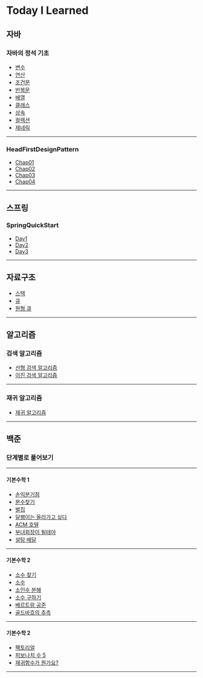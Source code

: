 # Today I Learned 


## 자바

### 자바의 정석 기초


- [변수](https://github.com/092600/TIL/blob/master/%EC%9E%90%EB%B0%94/%EC%9E%90%EB%B0%94%EC%9D%98%20%EC%A0%95%EC%84%9D%20%EA%B8%B0%EC%B4%88/%EB%B3%80%EC%88%98/%EB%B3%80%EC%88%98.md)
- [연산](https://github.com/092600/TIL/blob/master/%EC%9E%90%EB%B0%94/%EC%9E%90%EB%B0%94%EC%9D%98%20%EC%A0%95%EC%84%9D%20%EA%B8%B0%EC%B4%88/%EC%97%B0%EC%82%B0/%EC%97%B0%EC%82%B0.md)
- [조건문](https://github.com/092600/TIL/blob/master/%EC%9E%90%EB%B0%94/%EC%9E%90%EB%B0%94%EC%9D%98%20%EC%A0%95%EC%84%9D%20%EA%B8%B0%EC%B4%88/%EC%A1%B0%EA%B1%B4%EB%AC%B8/%EC%A1%B0%EA%B1%B4%EB%AC%B8.md)
- [반복문](https://github.com/092600/TIL/blob/master/%EC%9E%90%EB%B0%94/%EC%9E%90%EB%B0%94%EC%9D%98%20%EC%A0%95%EC%84%9D%20%EA%B8%B0%EC%B4%88/%EB%B0%98%EB%B3%B5%EB%AC%B8/%EB%B0%98%EB%B3%B5%EB%AC%B8.md)
- [배열](https://github.com/092600/TIL/blob/master/%EC%9E%90%EB%B0%94/%EC%9E%90%EB%B0%94%EC%9D%98%20%EC%A0%95%EC%84%9D%20%EA%B8%B0%EC%B4%88/%EB%B0%B0%EC%97%B4/%EB%B0%B0%EC%97%B4.md)
- [클래스](https://github.com/092600/TIL/blob/master/%EC%9E%90%EB%B0%94/%EC%9E%90%EB%B0%94%EC%9D%98%20%EC%A0%95%EC%84%9D%20%EA%B8%B0%EC%B4%88/%ED%81%B4%EB%9E%98%EC%8A%A4/%ED%81%B4%EB%9E%98%EC%8A%A4.md)
- [상속](https://github.com/092600/TIL/blob/master/%EC%9E%90%EB%B0%94/%EC%9E%90%EB%B0%94%EC%9D%98%20%EC%A0%95%EC%84%9D%20%EA%B8%B0%EC%B4%88/%EC%83%81%EC%86%8D/%EC%83%81%EC%86%8D.md)
- [컬렉션](https://github.com/092600/TIL/blob/master/%EC%9E%90%EB%B0%94/%EC%9E%90%EB%B0%94%EC%9D%98%20%EC%A0%95%EC%84%9D%20%EA%B8%B0%EC%B4%88/%EC%BB%AC%EB%A0%89%EC%85%98/%EC%BB%AC%EB%A0%89%EC%85%98.md)
- [제네릭](https://github.com/092600/TIL/tree/master/%EC%9E%90%EB%B0%94/%EC%9E%90%EB%B0%94%EC%9D%98%20%EC%A0%95%EC%84%9D%20%EA%B8%B0%EC%B4%88/%EC%A0%9C%EB%84%A4%EB%A6%AD/%EC%A0%9C%EB%84%A4%EB%A6%AD.md)

---

### HeadFirstDesignPattern

- [Chap01](https://github.com/092600/TIL/blob/master/%EC%9E%90%EB%B0%94/HadFirstDesignPattern/chap01.md)
- [Chap02](https://github.com/092600/TIL/blob/master/%EC%9E%90%EB%B0%94/HadFirstDesignPattern/chap02.md)
- [Chap03](https://github.com/092600/TIL/blob/master/%EC%9E%90%EB%B0%94/HadFirstDesignPattern/chap03.md)
- [Chap04](https://github.com/092600/TIL/blob/master/%EC%9E%90%EB%B0%94/HadFirstDesignPattern/chap04.md)

--- 
## 스프링

### SpringQuickStart

- [Day1](https://github.com/092600/TIL/blob/master/%EC%8A%A4%ED%94%84%EB%A7%81/SpringQuickStart/Day1/Day1.md)
- [Day2](https://github.com/092600/TIL/blob/master/%EC%8A%A4%ED%94%84%EB%A7%81/SpringQuickStart/Day2/Day2.md)
- [Day3]()

---

## 자료구조

- [스택](https://github.com/092600/TIL/blob/master/%EC%9E%90%EB%A3%8C%EA%B5%AC%EC%A1%B0/%EC%8A%A4%ED%83%9D/%EC%8A%A4%ED%83%9D.md)
- [큐](https://github.com/092600/TIL/blob/master/%EC%9E%90%EB%A3%8C%EA%B5%AC%EC%A1%B0/%ED%81%90/%ED%81%90.md)
- [원형 큐](https://github.com/092600/TIL/blob/master/%EC%9E%90%EB%A3%8C%EA%B5%AC%EC%A1%B0/%EC%9B%90%ED%98%95%ED%81%90/%EC%9B%90%ED%98%95%ED%81%90.md)


---
## 알고리즘

### 검색 알고리즘
- [선형 검색 알고리즘](https://github.com/092600/TIL/blob/master/%EC%95%8C%EA%B3%A0%EB%A6%AC%EC%A6%98/%EA%B2%80%EC%83%89%20%EC%95%8C%EA%B3%A0%EB%A6%AC%EC%A6%98/%EC%84%A0%ED%98%95%20%EA%B2%80%EC%83%89%20%EC%95%8C%EA%B3%A0%EB%A6%AC%EC%A6%98.md)
- [이진 검색 알고리즘](https://github.com/092600/TIL/blob/master/%EC%95%8C%EA%B3%A0%EB%A6%AC%EC%A6%98/%EA%B2%80%EC%83%89%20%EC%95%8C%EA%B3%A0%EB%A6%AC%EC%A6%98/%EC%9D%B4%EC%A7%84%20%EA%B2%80%EC%83%89%20%EC%95%8C%EA%B3%A0%EB%A6%AC%EC%A6%98.md)

---

### 재귀 알고리즘
- [재귀 알고리즘](https://github.com/092600/TIL/blob/master/%EC%95%8C%EA%B3%A0%EB%A6%AC%EC%A6%98/%EC%9E%AC%EA%B7%80%20%EC%95%8C%EA%B3%A0%EB%A6%AC%EC%A6%98/%EC%9E%AC%EA%B7%80%20%EC%95%8C%EA%B3%A0%EB%A6%AC%EC%A6%98.md)

---

## 백준
### 단계별로 풀어보기

--- 

#### 기본수학 1
- [손익분기점](https://github.com/092600/TIL/blob/master/%EB%B0%B1%EC%A4%80/%EB%8B%A8%EA%B3%84%EB%B3%84%EB%A1%9C_%ED%92%80%EC%96%B4%EB%B3%B4%EA%B8%B0/%EA%B8%B0%EB%B3%B8%EC%88%98%ED%95%99/Q1712.java)
- [분수찾기](https://github.com/092600/TIL/blob/master/%EB%B0%B1%EC%A4%80/%EB%8B%A8%EA%B3%84%EB%B3%84%EB%A1%9C_%ED%92%80%EC%96%B4%EB%B3%B4%EA%B8%B0/%EA%B8%B0%EB%B3%B8%EC%88%98%ED%95%99/Q1193.java)
- [벌집](https://github.com/092600/TIL/blob/master/%EB%B0%B1%EC%A4%80/%EB%8B%A8%EA%B3%84%EB%B3%84%EB%A1%9C_%ED%92%80%EC%96%B4%EB%B3%B4%EA%B8%B0/%EA%B8%B0%EB%B3%B8%EC%88%98%ED%95%99/Q2292.java)
- [달팽이는 올라가고 싶다](https://github.com/092600/TIL/blob/master/%EB%B0%B1%EC%A4%80/%EB%8B%A8%EA%B3%84%EB%B3%84%EB%A1%9C_%ED%92%80%EC%96%B4%EB%B3%B4%EA%B8%B0/%EA%B8%B0%EB%B3%B8%EC%88%98%ED%95%99/Q2869.java)
- [ACM 호텔](https://github.com/092600/TIL/blob/master/%EB%B0%B1%EC%A4%80/%EB%8B%A8%EA%B3%84%EB%B3%84%EB%A1%9C_%ED%92%80%EC%96%B4%EB%B3%B4%EA%B8%B0/%EA%B8%B0%EB%B3%B8%EC%88%98%ED%95%99/Q10250.java)
- [부녀회장이 될테야](https://github.com/092600/TIL/blob/master/%EB%B0%B1%EC%A4%80/%EB%8B%A8%EA%B3%84%EB%B3%84%EB%A1%9C_%ED%92%80%EC%96%B4%EB%B3%B4%EA%B8%B0/%EA%B8%B0%EB%B3%B8%EC%88%98%ED%95%99/Q2775.java)
- [설탕 배달](https://github.com/092600/TIL/blob/master/%EB%B0%B1%EC%A4%80/%EB%8B%A8%EA%B3%84%EB%B3%84%EB%A1%9C_%ED%92%80%EC%96%B4%EB%B3%B4%EA%B8%B0/%EA%B8%B0%EB%B3%B8%EC%88%98%ED%95%99/Q2839.java)

---

#### 기본수학 2
- [소수 찾기](https://github.com/092600/TIL/blob/master/%EB%B0%B1%EC%A4%80/%EB%8B%A8%EA%B3%84%EB%B3%84%EB%A1%9C_%ED%92%80%EC%96%B4%EB%B3%B4%EA%B8%B0/%EA%B8%B0%EB%B3%B8%EC%88%98%ED%95%992/Q1978.java)
- [소수](https://github.com/092600/TIL/blob/master/%EB%B0%B1%EC%A4%80/%EB%8B%A8%EA%B3%84%EB%B3%84%EB%A1%9C_%ED%92%80%EC%96%B4%EB%B3%B4%EA%B8%B0/%EA%B8%B0%EB%B3%B8%EC%88%98%ED%95%992/Q2581.java)
- [소인수 분해](https://github.com/092600/TIL/blob/master/%EB%B0%B1%EC%A4%80/%EB%8B%A8%EA%B3%84%EB%B3%84%EB%A1%9C_%ED%92%80%EC%96%B4%EB%B3%B4%EA%B8%B0/%EA%B8%B0%EB%B3%B8%EC%88%98%ED%95%992/Q11653.java)
- [소수 구하기](https://github.com/092600/TIL/blob/master/%EB%B0%B1%EC%A4%80/%EB%8B%A8%EA%B3%84%EB%B3%84%EB%A1%9C_%ED%92%80%EC%96%B4%EB%B3%B4%EA%B8%B0/%EA%B8%B0%EB%B3%B8%EC%88%98%ED%95%992/Q1929.java)
- [베르트랑 공준](https://github.com/092600/TIL/blob/master/%EB%B0%B1%EC%A4%80/%EB%8B%A8%EA%B3%84%EB%B3%84%EB%A1%9C_%ED%92%80%EC%96%B4%EB%B3%B4%EA%B8%B0/%EA%B8%B0%EB%B3%B8%EC%88%98%ED%95%992/Q4948.java)
- [골드바흐의 추측](https://github.com/092600/TIL/blob/master/%EB%B0%B1%EC%A4%80/%EB%8B%A8%EA%B3%84%EB%B3%84%EB%A1%9C_%ED%92%80%EC%96%B4%EB%B3%B4%EA%B8%B0/%EA%B8%B0%EB%B3%B8%EC%88%98%ED%95%992/Q9020.java)

---
#### 기본수학 2
- [팩토리얼]()
- [피보나치 수 5]()
- [재귀함수가 뭔가요?]()
---